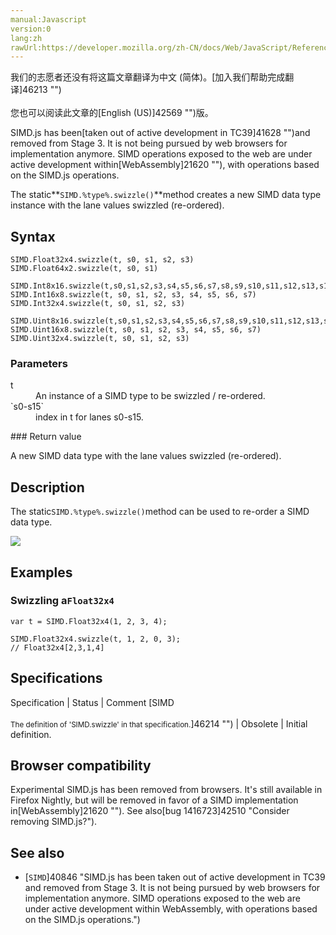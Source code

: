 ```yaml
---
manual:Javascript
version:0
lang:zh
rawUrl:https://developer.mozilla.org/zh-CN/docs/Web/JavaScript/Reference/Global_Objects/SIMD/swizzle
---
```




<bdi>我们的志愿者还没有将这篇文章翻译为<bdi>中文 (简体)</bdi>。[加入我们帮助完成翻译]46213 "")<br></br>您也可以阅读此文章的[English (US)]42569 "")版。</bdi>






SIMD.js has been[taken out of active development in TC39]41628 "")and removed from Stage 3. It is not being pursued by web browsers for implementation anymore. SIMD operations exposed to the web are under active development within[WebAssembly]21620 ""), with operations based on the SIMD.js operations.



The static**`SIMD.%type%.swizzle()`**method creates a new SIMD data type instance with the lane values swizzled (re-ordered).


## Syntax<a name="Syntax"></a>

```
SIMD.Float32x4.swizzle(t, s0, s1, s2, s3)
SIMD.Float64x2.swizzle(t, s0, s1)

SIMD.Int8x16.swizzle(t,s0,s1,s2,s3,s4,s5,s6,s7,s8,s9,s10,s11,s12,s13,s14,s15)
SIMD.Int16x8.swizzle(t, s0, s1, s2, s3, s4, s5, s6, s7)
SIMD.Int32x4.swizzle(t, s0, s1, s2, s3)

SIMD.Uint8x16.swizzle(t,s0,s1,s2,s3,s4,s5,s6,s7,s8,s9,s10,s11,s12,s13,s14,s15)
SIMD.Uint16x8.swizzle(t, s0, s1, s2, s3, s4, s5, s6, s7)
SIMD.Uint32x4.swizzle(t, s0, s1, s2, s3)

```

### Parameters<a name="Parameters"></a>
<dl><dt id=''>t</dt><dd>An instance of a SIMD type to be swizzled / re-ordered.</dd><dt id=''>`s0-s15`</dt><dd>index in t for lanes s0-s15.</dd></dl>
### Return value<a name="Return_value"></a>


A new SIMD data type with the lane values swizzled (re-ordered).


## Description<a name="Description"></a>


The static`SIMD.%type%.swizzle()`method can be used to re-order a SIMD data type.



![](%46211.png "")


## Examples<a name="Examples"></a>

### Swizzling a`Float32x4`<a name="Swizzling_a_Float32x4"></a>

```
var t = SIMD.Float32x4(1, 2, 3, 4);

SIMD.Float32x4.swizzle(t, 1, 2, 0, 3);
// Float32x4[2,3,1,4]
```

## Specifications<a name="Specifications"></a>

Specification | Status | Comment 
[SIMD<br></br><small>The definition of &#39;SIMD.swizzle&#39; in that specification.</small>]46214 "") | Obsolete | Initial definition. 


## Browser compatibility<a name="Browser_compatibility"></a>


Experimental SIMD.js has been removed from browsers. It&#39;s still available in Firefox Nightly, but will be removed in favor of a SIMD implementation in[WebAssembly]21620 ""). See also[bug 1416723]42510 "Consider removing SIMD.js?").


## See also<a name="See_also"></a>

* [`SIMD`]40846 "SIMD.js has been taken out of active development in TC39 and removed from Stage 3. It is not being pursued by web browsers for implementation anymore. SIMD operations exposed to the web are under active development within WebAssembly, with operations based on the SIMD.js operations.")



